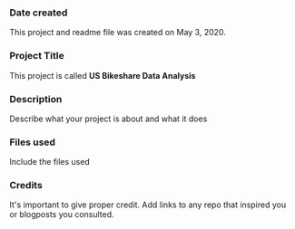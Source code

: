### Date created
This project and readme file was created on May 3, 2020.

### Project Title
This project is called **US Bikeshare Data Analysis**

### Description
Describe what your project is about and what it does

### Files used
Include the files used

### Credits
It's important to give proper credit. Add links to any repo that inspired you or blogposts you consulted.
